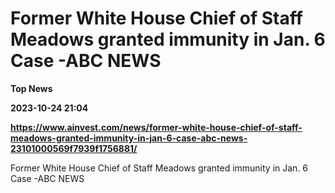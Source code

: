 # Former White House Chief of Staff Meadows granted immunity in Jan. 6 Case -ABC NEWS
**Top News**

**2023-10-24 21:04**

**https://www.ainvest.com/news/former-white-house-chief-of-staff-meadows-granted-immunity-in-jan-6-case-abc-news-23101000569f7939f1756881/**

Former White House Chief of Staff Meadows granted immunity in Jan. 6 Case -ABC NEWS